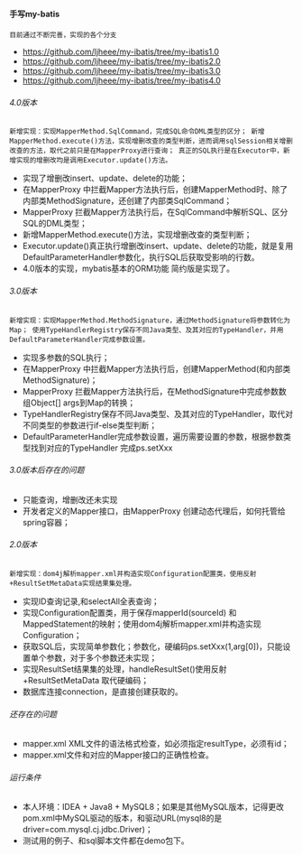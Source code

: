 
#### 手写my-batis
`目前通过不断完善，实现的各个分支`
- https://github.com/ljheee/my-ibatis/tree/my-ibatis1.0
- https://github.com/ljheee/my-ibatis/tree/my-ibatis2.0
- https://github.com/ljheee/my-ibatis/tree/my-ibatis3.0
- https://github.com/ljheee/my-ibatis/tree/my-ibatis4.0

###### 4.0版本
`新增实现：实现MapperMethod.SqlCommand，完成SQL命令DML类型的区分；
新增MapperMethod.execute()方法，实现增删改查的类型判断，进而调用sqlSession相关增删改查的方法，取代之前只是在MapperProxy进行查询；
真正的SQL执行是在Executor中，新增实现的增删改均是调用Executor.update()方法。`
- 实现了增删改insert、update、delete的功能；
- 在MapperProxy 中拦截Mapper方法执行后，创建MapperMethod时、除了内部类MethodSignature，还创建了内部类SqlCommand；
- MapperProxy 拦截Mapper方法执行后，在SqlCommand中解析SQL、区分SQL的DML类型；
- 新增MapperMethod.execute()方法，实现增删改查的类型判断；
- Executor.update()真正执行增删改insert、update、delete的功能，就是复用DefaultParameterHandler参数化，执行SQL后获取受影响的行数。
- 4.0版本的实现，mybatis基本的ORM功能 简约版是实现了。

###### 3.0版本
`新增实现：实现MapperMethod.MethodSignature，通过MethodSignature将参数转化为Map；
使用TypeHandlerRegistry保存不同Java类型、及其对应的TypeHandler，并用DefaultParameterHandler完成参数设置。`
- 实现多参数的SQL执行；
- 在MapperProxy 中拦截Mapper方法执行后，创建MapperMethod(和内部类MethodSignature)；
- MapperProxy 拦截Mapper方法执行后，在MethodSignature中完成参数数组Object[] args到Map的转换；
- TypeHandlerRegistry保存不同Java类型、及其对应的TypeHandler，取代对不同类型的参数进行if-else类型判断；
- DefaultParameterHandler完成参数设置，遍历需要设置的参数，根据参数类型找到对应的TypeHandler 完成ps.setXxx

###### 3.0版本后存在的问题
- 只能查询，增删改还未实现
- 开发者定义的Mapper接口，由MapperProxy 创建动态代理后，如何托管给spring容器；


###### 2.0版本
`新增实现：dom4j解析mapper.xml并构造实现Configuration配置类，使用反射+ResultSetMetaData实现结果集处理。`
- 实现ID查询记录,和selectAll全表查询；
- 实现Configuration配置类，用于保存mapperId(sourceId) 和MappedStatement的映射；使用dom4j解析mapper.xml并构造实现Configuration；
- 获取SQL后，实现简单参数化；参数化，硬编码ps.setXxx(1,arg[0])，只能设置单个参数，对于多个参数还未实现；
- 实现ResultSet结果集的处理，handleResultSet()使用反射+ResultSetMetaData 取代硬编码；
- 数据库连接connection，是直接创建获取的。



###### 还存在的问题
- mapper.xml XML文件的语法格式检查，如<setect id="selectUserById">必须指定resultType，必须有id；
- mapper.xml文件和对应的Mapper接口的正确性检查。


###### 运行条件
- 本人环境：IDEA + Java8 + MySQL8；如果是其他MySQL版本，记得更改pom.xml中MySQL驱动的版本，和驱动URL(mysql8的是driver=com.mysql.cj.jdbc.Driver)；
- 测试用的例子、和sql脚本文件都在demo包下。